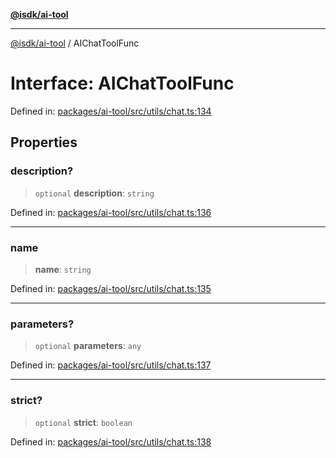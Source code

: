 [**@isdk/ai-tool**](../README.md)

***

[@isdk/ai-tool](../globals.md) / AIChatToolFunc

# Interface: AIChatToolFunc

Defined in: [packages/ai-tool/src/utils/chat.ts:134](https://github.com/isdk/ai-tool.js/blob/760349925bceb5de6b4188926a13bfb3f0ce4ced/src/utils/chat.ts#L134)

## Properties

### description?

> `optional` **description**: `string`

Defined in: [packages/ai-tool/src/utils/chat.ts:136](https://github.com/isdk/ai-tool.js/blob/760349925bceb5de6b4188926a13bfb3f0ce4ced/src/utils/chat.ts#L136)

***

### name

> **name**: `string`

Defined in: [packages/ai-tool/src/utils/chat.ts:135](https://github.com/isdk/ai-tool.js/blob/760349925bceb5de6b4188926a13bfb3f0ce4ced/src/utils/chat.ts#L135)

***

### parameters?

> `optional` **parameters**: `any`

Defined in: [packages/ai-tool/src/utils/chat.ts:137](https://github.com/isdk/ai-tool.js/blob/760349925bceb5de6b4188926a13bfb3f0ce4ced/src/utils/chat.ts#L137)

***

### strict?

> `optional` **strict**: `boolean`

Defined in: [packages/ai-tool/src/utils/chat.ts:138](https://github.com/isdk/ai-tool.js/blob/760349925bceb5de6b4188926a13bfb3f0ce4ced/src/utils/chat.ts#L138)
